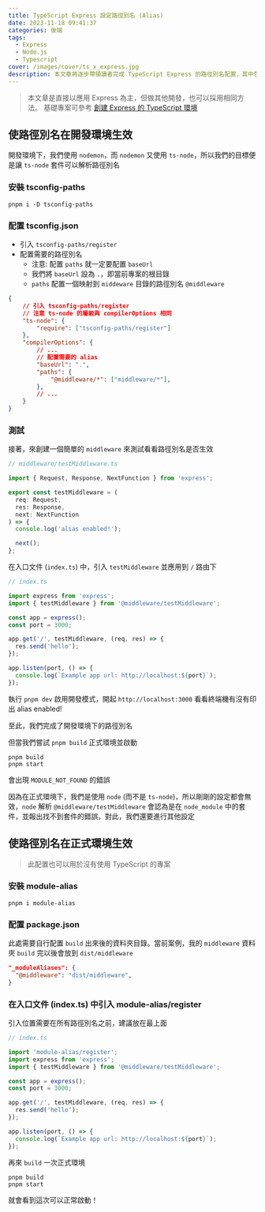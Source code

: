 ```yaml
---
title: TypeScript Express 設定路徑別名 (Alias)
date: 2023-11-18 09:41:37
categories: 後端
tags:
  - Express
  - Node.js
  - Typescript
cover: /images/cover/ts_x_express.jpg
description: 本文章將逐步帶領讀者完成 TypeScript Express 的路徑別名配置，其中包含了開發環境下的配置，與正式環境下的配置。此處提到的路徑別名為 import 時的路徑別名。
---
```


> 本文章是直接以應用 Express 為主，但做其他開發，也可以採用相同方法。
> 基礎專案可參考 [創建 Express 的 TypeScript 環境](/tech-blog/2023/11/11/develop-express-with-typescript/)

## 使路徑別名在開發環境生效

開發環境下，我們使用 `nodemon`，而 `nodemon` 又使用 `ts-node`，所以我們的目標便是讓 `ts-node` 套件可以解析路徑別名

### 安裝 tsconfig-paths

```
pnpm i -D tsconfig-paths
```

### 配置 tsconfig.json

- 引入 `tsconfig-paths/register`
- 配置需要的路徑別名
    - 注意: 配置 `paths` 就一定要配置 `baseUrl`
    - 我們將 `baseUrl` 設為 `.`，即當前專案的根目錄
    - `paths` 配置一個映射到 `middeware` 目錄的路徑別名 `@middleware`

```json
{
    // 引入 tsconfig-paths/register
    // 注意 ts-node 的層級與 compilerOptions 相同
    "ts-node": {
        "require": ["tsconfig-paths/register"]
    },
    "compilerOptions": {
        // ...
        // 配置需要的 alias
        "baseUrl": ".",
        "paths": {
            "@middleware/*": ["middleware/*"],
        },
        // ...
    }
}
```

### 測試

接著，來創建一個簡單的 `middleware` 來測試看看路徑別名是否生效

```typescript
// middleware/testMiddleware.ts

import { Request, Response, NextFunction } from 'express';

export const testMiddleware = (
  req: Request,
  res: Response,
  next: NextFunction
) => {
  console.log('alias enabled!');

  next();
};
```

在入口文件 (`index.ts`) 中，引入 `testMiddleware` 並應用到 `/` 路由下

```typescript
// index.ts

import express from 'express';
import { testMiddleware } from '@middleware/testMiddleware';

const app = express();
const port = 3000;

app.get('/', testMiddleware, (req, res) => {
  res.send('hello');
});

app.listen(port, () => {
  console.log(`Example app url: http://localhost:${port}`);
});
```

執行 `pnpm dev` 啟用開發模式，開起 `http://localhost:3000` 看看終端機有沒有印出 alias enabled!

至此，我們完成了開發環境下的路徑別名

但當我們嘗試 `pnpm build` 正式環境並啟動

```
pnpm build
pnpm start
```

會出現 `MODULE_NOT_FOUND` 的錯誤

因為在正式環境下，我們是使用 `node` (而不是 `ts-node`)，所以剛剛的設定都會無效，`node` 解析 `@middleware/testMiddleware` 會認為是在 `node_module` 中的套件，並報出找不到套件的錯誤，對此，我們還要進行其他設定

## 使路徑別名在正式環境生效

> 此配置也可以用於沒有使用 TypeScript 的專案

### 安裝 module-alias

```
pnpm i module-alias
```

### 配置 package.json

此處需要自行配置 `build` 出來後的資料夾目錄。當前案例，我的 `middleware` 資料夾 `build` 完以後會放到 `dist/middleware`

```json
"_moduleAliases": {
  "@middleware": "dist/middleware",
}
```

### 在入口文件 (index.ts) 中引入 module-alias/register

引入位置需要在所有路徑別名之前，建議放在最上面

```typescript
// index.ts

import 'module-alias/register';
import express from 'express';
import { testMiddleware } from '@middleware/testMiddleware';

const app = express();
const port = 3000;

app.get('/', testMiddleware, (req, res) => {
  res.send('hello');
});

app.listen(port, () => {
  console.log(`Example app url: http://localhost:${port}`);
});
```

再來 `build` 一次正式環境

```
pnpm build
pnpm start
```

就會看到這次可以正常啟動！